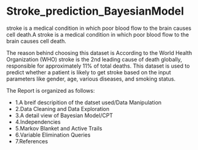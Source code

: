 # Stroke_prediction_BayesianModel
 stroke is a medical condition in which poor blood flow to the brain causes cell death.A stroke is a medical condition in which poor blood flow to the brain causes cell death.

The reason behind choosing this dataset is According to the World Health Organization (WHO) stroke is the 2nd leading cause of death globally, responsible for approximately 11% of total deaths. This dataset is used to predict whether a patient is likely to get stroke based on the input parameters like gender, age, various diseases, and smoking status.

The Report is organized as follows:

- 1.A breif descripition of the datset used/Data Manipulation
- 2.Data Cleaning and Data Exploration        
- 3.A detail view of Bayesian Model/CPT
- 4.Independencies
- 5.Markov Blanket and Active Trails
- 6.Variable Elimination Queries
- 7.References
